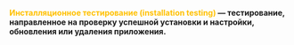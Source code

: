 
**<font color="#ffc000">Инсталляционное тестирование (installation testing)</font> — тестирование, направленное на проверку успешной установки и настройки, обновления или удаления приложения.**